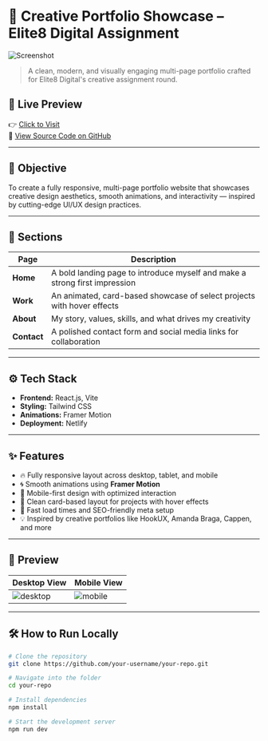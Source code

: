 # 🌟 Creative Portfolio Showcase – Elite8 Digital Assignment

![Screenshot](https://via.placeholder.com/1200x600?text=Portfolio+Screenshot)

> A clean, modern, and visually engaging multi-page portfolio crafted for Elite8 Digital's creative assignment round.

## 🔗 Live Preview

👉 [Click to Visit](https://eloquent-tanuki-c5f603.netlify.app)  
📁 [View Source Code on GitHub](https://github.com/your-username/your-repo)

---

## 🎯 Objective

To create a fully responsive, multi-page portfolio website that showcases creative design aesthetics, smooth animations, and interactivity — inspired by cutting-edge UI/UX design practices.

---

## 📌 Sections

| Page        | Description |
|-------------|-------------|
| **Home**    | A bold landing page to introduce myself and make a strong first impression |
| **Work**    | An animated, card-based showcase of select projects with hover effects |
| **About**   | My story, values, skills, and what drives my creativity |
| **Contact** | A polished contact form and social media links for collaboration |

---

## ⚙️ Tech Stack

- **Frontend:** React.js, Vite
- **Styling:** Tailwind CSS
- **Animations:** Framer Motion
- **Deployment:** Netlify

---

## ✨ Features

- 🔥 Fully responsive layout across desktop, tablet, and mobile
- 🌀 Smooth animations using **Framer Motion**
- 📱 Mobile-first design with optimized interaction
- 🎯 Clean card-based layout for projects with hover effects
- 🚀 Fast load times and SEO-friendly meta setup
- 💡 Inspired by creative portfolios like HookUX, Amanda Braga, Cappen, and more

---

## 📸 Preview

| Desktop View | Mobile View |
|--------------|-------------|
| ![desktop](https://via.placeholder.com/400x250?text=Desktop+Screenshot) | ![mobile](https://via.placeholder.com/200x400?text=Mobile+Screenshot) |

---

## 🛠️ How to Run Locally

```bash
# Clone the repository
git clone https://github.com/your-username/your-repo.git

# Navigate into the folder
cd your-repo

# Install dependencies
npm install

# Start the development server
npm run dev

